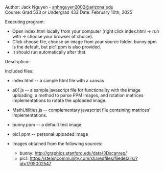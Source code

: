 Author: Jack Nguyen - anhnguyen2002@arizona.edu  
Course: Grad 533 or Undergrad 433
Date: February 10th, 2025

Executing program:

- Open index.html locally from your computer (right click index.html -> run with -> choose your browser of choice).
- Click choose file, choose an image from your source folder. bunny.ppm is the default, but pic1.ppm is also provided.
- It should run automatically after that.

Description:

Included files:

- index.html -- a sample html file with a canvas
- a01.js -- a sample javascript file for functionality with the image uploading, a method to parse PPM images, and rotation matrices implementations to rotate the uploaded image.
- MathUtilities.js -- complementary javascript file containing matrices' implementations.
- bunny.ppm -- a default test image
- pic1.ppm -- personal uploaded image

- Images obtained from the following sources:
  - bunny: http://graphics.stanford.edu/data/3Dscanrep/
  - pic1: https://steamcommunity.com/sharedfiles/filedetails/?id=1705002547
